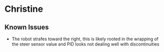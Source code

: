 # Christine


## Known Issues
- The robot strafes toward the right, this is likely rooted in the wrapping of the steer sensor value and PID looks not dealing well with discontinuities 